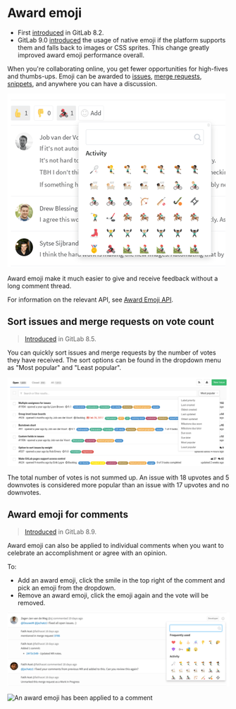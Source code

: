 # Award emoji

- First [introduced](https://gitlab.com/gitlab-org/gitlab-ce/merge_requests/1825) in GitLab 8.2.
- GitLab 9.0 [introduced](https://gitlab.com/gitlab-org/gitlab-ce/merge_requests/9570)
  the usage of native emoji if the platform supports them and falls back to images or
  CSS sprites. This change greatly improved award emoji performance overall.

When you're collaborating online, you get fewer opportunities for high-fives
and thumbs-ups. Emoji can be awarded to [issues](project/issues/index.md), [merge requests](project/merge_requests/index.md),
[snippets](snippets.md), and anywhere you can have a discussion.

![Award emoji](img/award_emoji_select.png)

Award emoji make it much easier to give and receive feedback without a long
comment thread.

For information on the relevant API, see [Award Emoji API](../api/award_emoji.md).

## Sort issues and merge requests on vote count

> [Introduced](https://gitlab.com/gitlab-org/gitlab-ce/merge_requests/2781) in GitLab 8.5.

You can quickly sort issues and merge requests by the number of votes they
have received. The sort options can be found in the dropdown menu as "Most
popular" and "Least popular".

![Votes sort options](img/award_emoji_votes_sort_options.png)

The total number of votes is not summed up. An issue with 18 upvotes and 5
downvotes is considered more popular than an issue with 17 upvotes and no
downvotes.

## Award emoji for comments

> [Introduced](https://gitlab.com/gitlab-org/gitlab-ce/merge_requests/4291) in GitLab 8.9.

Award emoji can also be applied to individual comments when you want to
celebrate an accomplishment or agree with an opinion.

To:

- Add an award emoji, click the smile in the top right of the comment and pick an emoji from the dropdown.
- Remove an award emoji, click the emoji again and the vote will be removed.

![Picking an emoji for a comment](img/award_emoji_comment_picker.png)

![An award emoji has been applied to a comment](img/award_emoji_comment_awarded.png)
